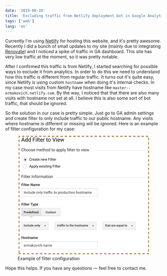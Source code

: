 ```yaml
---
date: '2019-08-28'
title: 'Excluding traffic from Netlify deployment bot in Google Analytics'
tags: ['web']
lang: 'en'
---
```


Currently I'm using [Netlify](https://netlify.com/) for hosting this website, and it's pretty awesome. Recently I did a bunch of small updates to my site (mainly due to integrating [Renovate](https://renovatebot.com/)) and I noticed a spike of traffic in GA dashboard. This site has very low traffic at the moment, so it was pretty notable.

After I confirmed this traffic is from Netlify, I started searching for possible ways to exclude it from analytics. In order to do this we need to understand how this traffic is different from regular traffic. It turns out it's quite easy, since Netlify is using custom `hostname` when doing it's internal checks. In my case most visits from Netlify have hostname like `master--ermakovich.netlify.com`. By the way, I noticed that that there are also many visits with hostname not set at all. I believe this is also some sort of bot traffic, that should be ignored.

So the solution in our case is pretty simple. Just go to GA admin settings and create filter to only include traffic to our public hostname. Any visits where hostname is different or missing will be ignored. Here is an example of filter configuration for my case:

<figure>
  <img src="./filter.png">
  <figcaption>Example of filter configuration</figcaption>
</figure>

Hope this helps. If you have any questions — feel free to contact me.
